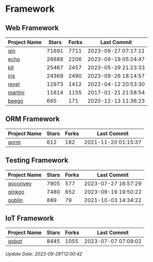 # Framework

## Web Framework
| Project Name | Stars | Forks | Last Commit |
| ------------ | ----- | ----- | ----------- |
| [gin](https://github.com/gin-gonic/gin) | 71691 | 7711 | 2023-09-27 07:17:11 |
| [echo](https://github.com/labstack/echo) | 26688 | 2206 | 2023-09-19 05:24:47 |
| [kit](https://github.com/go-kit/kit) | 25467 | 2457 | 2023-05-29 21:23:33 |
| [iris](https://github.com/kataras/iris) | 24369 | 2490 | 2023-09-26 18:14:57 |
| [revel](https://github.com/revel/revel) | 12973 | 1412 | 2022-04-12 20:53:30 |
| [martini](https://github.com/go-martini/martini) | 11614 | 1155 | 2017-01-21 21:58:54 |
| [beego](https://github.com/astaxie/beego) | 665 | 171 | 2020-12-13 11:36:23 |

## ORM Framework
| Project Name | Stars | Forks | Last Commit |
| ------------ | ----- | ----- | ----------- |
| [gorm](https://github.com/jinzhu/gorm) | 612 | 182 | 2021-11-20 01:15:37 |

## Testing Framework
| Project Name | Stars | Forks | Last Commit |
| ------------ | ----- | ----- | ----------- |
| [goconvey](https://github.com/smartystreets/goconvey) | 7905 | 577 | 2023-07-27 16:57:29 |
| [ginkgo](https://github.com/onsi/ginkgo) | 7480 | 652 | 2023-09-19 19:50:22 |
| [goblin](https://github.com/franela/goblin) | 889 | 79 | 2021-10-03 14:34:22 |

## IoT Framework
| Project Name | Stars | Forks | Last Commit |
| ------------ | ----- | ----- | ----------- |
| [gobot](https://github.com/hybridgroup/gobot) | 8445 | 1055 | 2023-07-07 07:09:02 |

*Update Date: 2023-09-28T12:00:42*